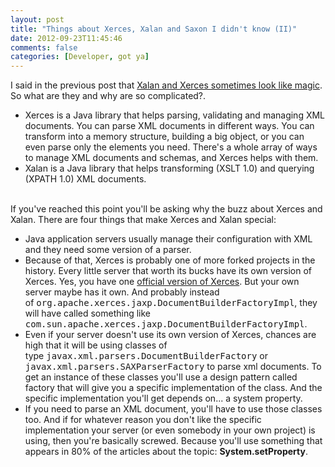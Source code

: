 ```yaml
---
layout: post
title: "Things about Xerces, Xalan and Saxon I didn't know (II)"
date: 2012-09-23T11:45:46
comments: false
categories: [Developer, got ya]
---
```


I said in the previous post that <a href="http://gonfva.blogspot.com/2012/01/things-about-xerces-xalan-and-saxon-i.html">Xalan and Xerces sometimes look like magic</a>. So what are they and why are so complicated?.



<ul><li>Xerces is a Java library that helps parsing, validating and managing XML documents. You can parse XML documents in different ways. You can transform into a memory structure, building a big object, or you can even parse only the elements you need. There's a whole array of ways to manage XML documents and schemas, and Xerces helps with them.&nbsp;</li><li>Xalan is a Java library that helps transforming (XSLT 1.0) and querying (XPATH 1.0) XML documents.&nbsp;</li></ul><br />If you've reached this point you'll be asking why the buzz about Xerces and Xalan. There are four things that make Xerces and Xalan special:


<ul><li>Java application servers usually manage their configuration with XML and they need some version of a parser.</li><li>Because of that, Xerces is probably one of more forked projects in the history. Every little server that worth its bucks have its own version of Xerces. Yes, you have one&nbsp;<a href="http://xerces.apache.org/#xerces2-j">official&nbsp;version of Xerces</a>. But your own server maybe has it own. And probably instead of&nbsp;<span style="font-family: monospace; white-space: pre-wrap;">org.apache.xerces.jaxp.DocumentBuilderFactoryImpl</span>, they will have called something like <span style="font-family: monospace; white-space: pre-wrap;">com.sun.apache.xerces.jaxp.DocumentBuilderFactoryImpl</span>.</li><li>Even if your server doesn't use its own version of Xerces, chances are high that it will be using classes of type&nbsp;<span style="font-family: monospace; white-space: pre-wrap;">javax.xml.parsers.DocumentBuilderFactory</span> or&nbsp; <span style="font-family: monospace; white-space: pre-wrap;">javax.xml.parsers.SAXParserFactory</span>&nbsp;to parse xml documents. To get an instance of these classes you'll use a design pattern called factory that will give you a specific implementation of the class. And the specific implementation you'll get depends on... a system property.</li><li>If you need to parse an XML document, you'll have to use those classes too. And if for whatever reason you don't like the specific implementation your server (or even somebody in your own project) is using, then you're basically screwed. Because you'll use something that appears in 80% of the articles about the topic: <b>System.setProperty</b>.</li></ul>
